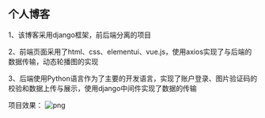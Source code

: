 
## 个人博客

1、该博客采用django框架，前后端分离的项目

2、前端页面采用了html、css、elementui、vue.js，使用axios实现了与后端的数据传输，动态轮播图的实现

3、后端使用Python语言作为了主要的开发语言，实现了账户登录、图片验证码的校验和数据上传与展示，使用django中间件实现了数据的传输

项目效果：
![png]([https://github.com/willow017/blog/blob/master/214763_6266ac568be01_thumb.png])

